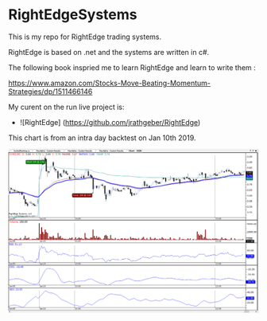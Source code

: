 # RightEdgeSystems

This is my repo for RightEdge trading systems. 

RightEdge is based on .net and the systems are written in c#.

The following book inspried me to learn RightEdge and learn to write them :

https://www.amazon.com/Stocks-Move-Beating-Momentum-Strategies/dp/1511466146

My curent on the run live project is:

* ![RightEdge] (https://github.com/jrathgeber/RightEdge)

This chart is from an intra day backtest on Jan 10th 2019.

![RightEdge]( /Systems/MaxAlphaLive/images/UXIN.png)
